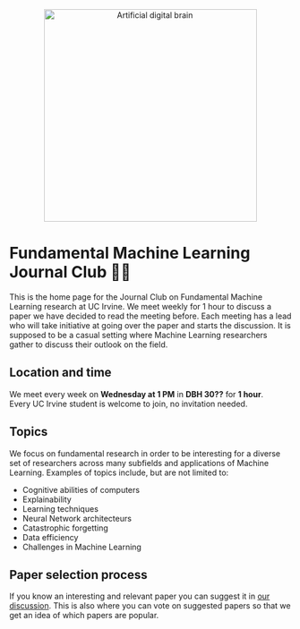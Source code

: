 <div align="center">
    <img width="380px" alt="Artificial digital brain" src="https://raw.githubusercontent.com/mikeheddes/fundamental-ai-jounal-club/main/digital-artificial-brain.png" />
</div>

# Fundamental Machine Learning Journal Club 🤖📖

This is the home page for the Journal Club on Fundamental Machine Learning research at UC Irvine. We meet weekly for 1 hour to discuss a paper we have decided to read the meeting before. Each meeting has a lead who will take initiative at going over the paper and starts the discussion. It is supposed to be a casual setting where Machine Learning researchers gather to discuss their outlook on the field.

## Location and time

We meet every week on **Wednesday at 1 PM** in **DBH 30??** for **1 hour**.<br/>
Every UC Irvine student is welcome to join, no invitation needed.

## Topics

We focus on fundamental research in order to be interesting for a diverse set of researchers across many subfields and applications of Machine Learning. Examples of topics include, but are not limited to:

- Cognitive abilities of computers
- Explainability
- Learning techniques
- Neural Network architecteurs
- Catastrophic forgetting
- Data efficiency
- Challenges in Machine Learning

## Paper selection process

If you know an interesting and relevant paper you can suggest it in [our discussion](https://github.com/mikeheddes/fml-jounal-club/discussions/2). This is also where you can vote on suggested papers so that we get an idea of which papers are popular.
